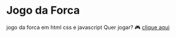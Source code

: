 # Jogo da Forca
 jogo da forca em html css e javascript
Quer jogar? :video_game: <a href='https://gbeliasdavilla.github.io/Jogo-da-Forca/'>clique aqui</a>

